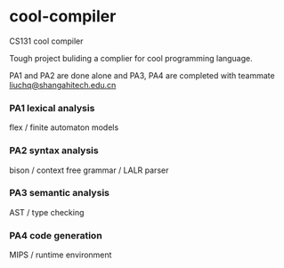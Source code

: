# cool-compiler
CS131 cool compiler

Tough project buliding a complier for cool programming language.

PA1 and PA2 are done alone and PA3, PA4 are completed with teammate liuchq@shangahitech.edu.cn

### PA1 lexical analysis 

flex / finite automaton models

### PA2 syntax analysis

bison / context free grammar /  LALR parser

### PA3 semantic analysis

AST / type checking 

### PA4 code generation

MIPS / runtime environment